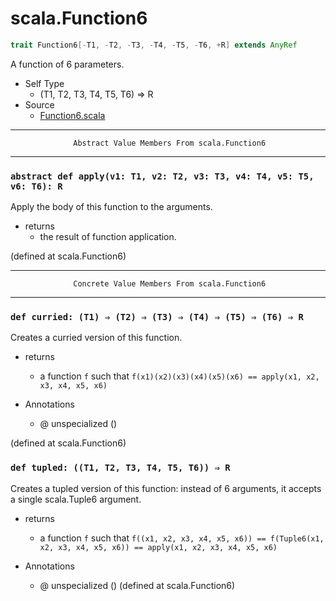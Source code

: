 
#                               scala.Function6                               #

```scala
trait Function6[-T1, -T2, -T3, -T4, -T5, -T6, +R] extends AnyRef
```

A function of 6 parameters.

* Self Type
  * (T1, T2, T3, T4, T5, T6) ⇒ R
* Source
  * [Function6.scala](https://github.com/scala/scala/tree/6d09a1ba5f/src/library/scala/Function6.scala#L1)


--------------------------------------------------------------------------------
                  Abstract Value Members From scala.Function6
--------------------------------------------------------------------------------


### `abstract def apply(v1: T1, v2: T2, v3: T3, v4: T4, v5: T5, v6: T6): R`  ###

Apply the body of this function to the arguments.

* returns
  * the result of function application.

(defined at scala.Function6)


--------------------------------------------------------------------------------
                  Concrete Value Members From scala.Function6
--------------------------------------------------------------------------------


### `def curried: (T1) ⇒ (T2) ⇒ (T3) ⇒ (T4) ⇒ (T5) ⇒ (T6) ⇒ R`               ###

Creates a curried version of this function.

* returns
  * a function `f` such that
     `f(x1)(x2)(x3)(x4)(x5)(x6) == apply(x1, x2, x3, x4, x5, x6)`

* Annotations
  * @ unspecialized ()

(defined at scala.Function6)


### `def tupled: ((T1, T2, T3, T4, T5, T6)) ⇒ R`                             ###

Creates a tupled version of this function: instead of 6 arguments, it accepts a
single scala.Tuple6 argument.

* returns
  * a function `f` such that
     `f((x1, x2, x3, x4, x5, x6)) == f(Tuple6(x1, x2, x3, x4, x5, x6)) == apply(x1, x2, x3, x4, x5, x6)`

* Annotations
  * @ unspecialized ()
(defined at scala.Function6)
